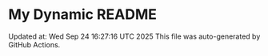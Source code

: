 # My Dynamic README
Updated at: Wed Sep 24 16:27:16 UTC 2025
This file was auto-generated by GitHub Actions.
